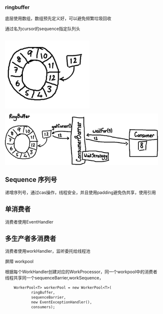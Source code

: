 ### ringbuffer

底层使用数组，数组预先定义好，可以避免频繁垃圾回收

通过名为cursor的sequence指定队列头


##

![ringbuffer](img/ringbuffer/ringbuffer1.png)


![ringbuffer](img/ringbuffer/ringbufferconsumer.png)


## Sequence 序列号

递增序列号，通过cas操作，线程安全，并且使用padding避免伪共享，使用引用


## 单消费者

消费者使用EventHandler

## 多生产者多消费者

消费者使用workHandler，监听委托给线程池

屏障
workpool

根据每个WorkHandler创建对应的WorkProcessor，同一个workpool中的消费者线程共享同一个sequenceBarrier,workSequence，

        WorkerPool<T> workerPool = new WorkerPool<T>(
                ringBuffer,
                sequenceBarrier,
                new EventExceptionHandler(),
                consumers);
